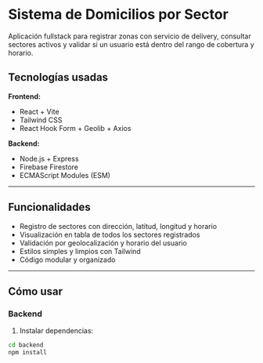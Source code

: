 # Sistema de Domicilios por Sector

Aplicación fullstack para registrar zonas con servicio de delivery, consultar sectores activos y validar si un usuario está dentro del rango de cobertura y horario.

## Tecnologías usadas

**Frontend:**
- React + Vite
- Tailwind CSS
- React Hook Form + Geolib + Axios

**Backend:**
- Node.js + Express
- Firebase Firestore
- ECMAScript Modules (ESM)

---

## Funcionalidades

- Registro de sectores con dirección, latitud, longitud y horario
- Visualización en tabla de todos los sectores registrados
- Validación por geolocalización y horario del usuario
- Estilos simples y limpios con Tailwind
- Código modular y organizado

---

## Cómo usar

### Backend
1. Instalar dependencias:
```bash
cd backend
npm install
